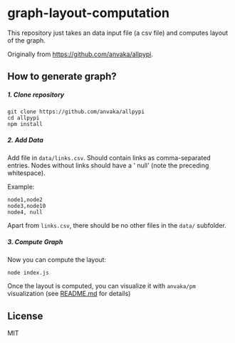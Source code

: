 # graph-layout-computation

This repository just takes an data input file (a csv file) and computes layout of the graph.

Originally from https://github.com/anvaka/allpypi.

## How to generate graph?

##### 1. Clone repository

    git clone https://github.com/anvaka/allpypi
    cd allpypi
    npm install


##### 2. Add Data
Add file in `data/links.csv`. Should contain links as comma-separated entries. 
Nodes without links should have a ' null' (note the preceding whitespace).

Example:

	node1,node2
	node3,node10
	node4, null

Apart from `links.csv`, there should be no other files in the `data/` subfolder.


##### 3. Compute Graph
Now you can compute the layout:

    node index.js


Once the layout is computed, you can visualize it with `anvaka/pm` visualization (see
[README.md](https://github.com/anvaka/pm) for details)

## License

MIT
